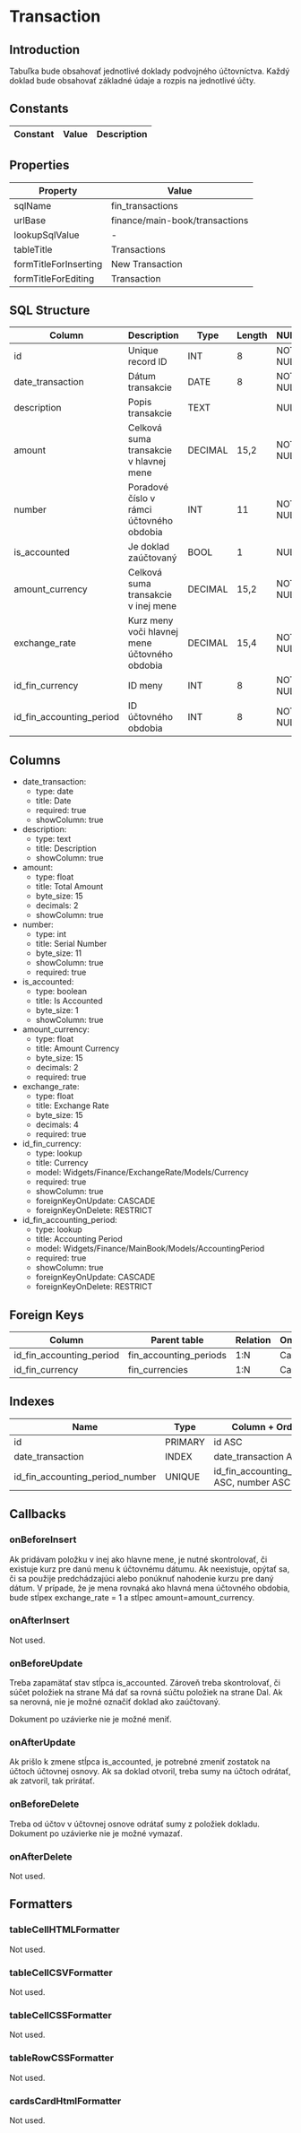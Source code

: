 # Transaction

## Introduction

Tabuľka bude obsahovať jednotlivé doklady podvojného účtovníctva. Každý doklad bude obsahovať základné údaje a rozpis na jednotlivé účty.

## Constants

| Constant | Value | Description |
| - | - | - |

## Properties

| Property | Value |
| - | - |
| sqlName | fin_transactions |
| urlBase | finance/main-book/transactions |
| lookupSqlValue | - |
| tableTitle | Transactions |
| formTitleForInserting | New Transaction |
| formTitleForEditing | Transaction |

## SQL Structure

| Column | Description | Type | Length | NULL | Default |
| - | - | - | - | - | - |
| id | Unique record ID | INT | 8 | NOT NULL | 0 |
| date_transaction | Dátum transakcie | DATE | 8 | NOT NULL |  |
| description | Popis transakcie | TEXT |  | NULL | "" |
| amount | Celková suma transakcie v hlavnej mene | DECIMAL | 15,2 | NOT NULL | 0 |
| number | Poradové číslo v rámci účtovného obdobia | INT | 11 | NOT NULL | 1 |
| is_accounted | Je doklad zaúčtovaný | BOOL | 1 | NULL | 0 |
| amount_currency | Celková suma transakcie v inej mene | DECIMAL | 15,2 | NOT NULL | 0 |
| exchange_rate | Kurz meny voči hlavnej mene účtovného obdobia | DECIMAL | 15,4 | NOT NULL | 0 |
| id_fin_currency | ID meny | INT | 8 | NOT NULL | 0 |
| id_fin_accounting_period | ID účtovného obdobia | INT | 8 | NOT NULL | 0 |

## Columns

* date_transaction:
  * type: date
  * title: Date
  * required: true
  * showColumn: true
* description:
  * type: text
  * title: Description
  * showColumn: true
* amount:
  * type: float
  * title: Total Amount
  * byte_size: 15
  * decimals: 2
  * showColumn: true
* number:
  * type: int
  * title: Serial Number
  * byte_size: 11
  * showColumn: true
  * required: true
* is_accounted:
  * type: boolean
  * title: Is Accounted
  * byte_size: 1
  * showColumn: true
* amount_currency:
  * type: float
  * title: Amount Currency
  * byte_size: 15
  * decimals: 2
  * required: true
* exchange_rate:
  * type: float
  * title: Exchange Rate
  * byte_size: 15
  * decimals: 4
  * required: true
* id_fin_currency:
  * type: lookup
  * title: Currency
  * model: Widgets/Finance/ExchangeRate/Models/Currency
  * required: true
  * showColumn: true
  * foreignKeyOnUpdate: CASCADE
  * foreignKeyOnDelete: RESTRICT
* id_fin_accounting_period:
  * type: lookup
  * title: Accounting Period
  * model: Widgets/Finance/MainBook/Models/AccountingPeriod
  * required: true
  * showColumn: true
  * foreignKeyOnUpdate: CASCADE
  * foreignKeyOnDelete: RESTRICT

## Foreign Keys

| Column | Parent table | Relation | OnUpdate | OnDelete |
| - | - | - | - | - |
| id_fin_accounting_period | fin_accounting_periods | 1:N | Cascade | Restrict |
| id_fin_currency | fin_currencies | 1:N | Cascade | Restrict |

## Indexes

| Name | Type | Column + Order |
| - | - | - |
| id | PRIMARY | id ASC |
| date_transaction | INDEX | date_transaction ASC |
| id_fin_accounting_period_number | UNIQUE | id_fin_accounting_period ASC, number ASC |

## Callbacks

### onBeforeInsert

Ak pridávam položku v inej ako hlavne mene, je nutné skontrolovať, či existuje kurz pre danú menu k účtovnému dátumu. Ak neexistuje, opýtať sa, či sa použije predchádzajúci alebo ponúknuť nahodenie kurzu pre daný dátum. V prípade, že je mena rovnaká ako hlavná mena účtovného obdobia, bude stĺpex exchange_rate = 1 a stĺpec amount=amount_currency.

### onAfterInsert

Not used.

### onBeforeUpdate

Treba zapamätať stav stĺpca is_accounted. Zároveň treba skontrolovať, či súčet položiek na strane Má dať sa rovná súčtu položiek na strane Dal. Ak sa nerovná, nie je možné označiť doklad ako zaúčtovaný.

Dokument po uzávierke nie je možné meniť.

### onAfterUpdate

Ak prišlo k zmene stĺpca is_accounted, je potrebné zmeniť zostatok na účtoch účtovnej osnovy. Ak sa doklad otvoril, treba sumy na účtoch odrátať, ak zatvoril, tak prirátať.

### onBeforeDelete

Treba od účtov v účtovnej osnove odrátať sumy z položiek dokladu. Dokument po uzávierke nie je možné vymazať.

### onAfterDelete

Not used.

## Formatters

### tableCellHTMLFormatter

Not used.

### tableCellCSVFormatter

Not used.

### tableCellCSSFormatter

Not used.

### tableRowCSSFormatter

Not used.

### cardsCardHtmlFormatter

Not used.
